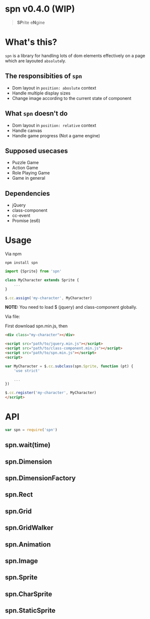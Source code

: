 # spn v0.4.0 (WIP)

> **SP**rite e**N**gine

# What's this?

`spn` is a library for handling lots of dom elements effectively on a page which are layouted `absolute`ly.

## The responsibities of `spn`

- Dom layout in `position: aboslute` context
- Handle multiple display sizes
- Change image according to the current state of component

## What `spn` doesn't do

- Dom layout in `position: relative` context
- Handle canvas
- Handle game progress (Not a game engine)

## Supposed usecases

- Puzzle Game
- Action Game
- Role Playing Game
- Game in general

## Dependencies

- jQuery
- class-component
- cc-event
- Promise (es6)

# Usage

Via npm

    npm install spn

```js
import {Sprite} from 'spn'

class MyCharacter extends Sprite {
    ...
}

$.cc.assign('my-character', MyCharacter)
```

**NOTE:** You need to load $ (jquery) and class-component globally.

Via file:

First download spn.min.js, then

```html
<div class="my-character"></div>

<script src="path/to/jquery.min.js"></script>
<script src="path/to/class-component.min.js"></script>
<script src="path/to/spn.min.js"></script>
<script>

var MyCharacter = $.cc.subclass(spn.Sprite, function (pt) {
    'use strict'

    ...
})

$.cc.register('my-character', MyCharacter)
</script>
```

# API

```js
var spn = require('spn')
```

## spn.wait(time)
## spn.Dimension
## spn.DimensionFactory
## spn.Rect
## spn.Grid
## spn.GridWalker
## spn.Animation
## spn.Image
## spn.Sprite
## spn.CharSprite
## spn.StaticSprite
